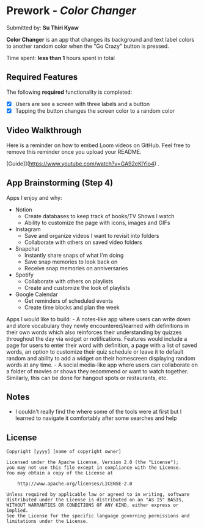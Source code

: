 # Prework - *Color Changer*

Submitted by: **Su Thiri Kyaw**

**Color Changer** is an app that changes its background and text label colors to another random color when the "Go Crazy" button is pressed.

Time spent: **less than 1** hours spent in total

## Required Features

The following **required** functionality is completed:

- [x] Users are see a screen with three labels and a button
- [x] Tapping the button changes the screen color to a random color
 
## Video Walkthrough

Here is a reminder on how to embed Loom videos on GitHub. Feel free to remove this reminder once you upload your README. 

[Guide]](https://www.youtube.com/watch?v=GA92eKlYio4) .

## App Brainstorming (Step 4)

Apps I enjoy and why:

- Notion
    - Create databases to keep track of books/TV Shows I watch
    - Ability to customize the page with icons, images and GIFs
- Instagram
    - Save and organize videos I want to revisit into folders
    - Collaborate with others on saved video folders
- Snapchat
    - Instantly share snaps of what I'm doing
    - Save snap memories to look back on
    - Receive snap memories on anniversaries
- Spotify
    - Collaborate with others on playlists
    - Create and customize the look of playlists
- Google Calendar
    - Get reminders of scheduled events
    - Create time blocks and plan the week

Apps I would like to build:
     - A notes-like app where users can write down and store vocabulary they newly encountered/learned with definitions in their own words which also reinforces their understanding by quizzes throughout the day via widget or notifications. Features would include a page for users to enter their word with definition, a page with a list of saved words, an option to customize their quiz schedule or leave it to default random and ability to add a widget on their homescreen displaying random words at any time. 
     - A social media-like app where users can collaborate on a folder of movies or shows they recommend or want to watch together. Similarly, this can be done for hangout spots or restaurants, etc. 

## Notes

- I couldn't really find the where some of the tools were at first but I learned to navigate it comfortably after some searches and help

## License

    Copyright [yyyy] [name of copyright owner]

    Licensed under the Apache License, Version 2.0 (the "License");
    you may not use this file except in compliance with the License.
    You may obtain a copy of the License at

        http://www.apache.org/licenses/LICENSE-2.0

    Unless required by applicable law or agreed to in writing, software
    distributed under the License is distributed on an "AS IS" BASIS,
    WITHOUT WARRANTIES OR CONDITIONS OF ANY KIND, either express or implied.
    See the License for the specific language governing permissions and
    limitations under the License.
